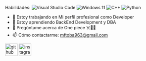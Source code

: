                                                                                                                   
Habilidades: ![Visual Studio Code](https://img.shields.io/badge/Visual%20Studio%20Code-0078d7.svg?style=for-the-badge&logo=visual-studio-code&logoColor=white) ![Windows 11](https://img.shields.io/badge/Windows%2011-%230079d5.svg?style=for-the-badge&logo=Windows%2011&logoColor=white)  ![C++](https://img.shields.io/badge/c++-%2300599C.svg?style=for-the-badge&logo=c%2B%2B&logoColor=white) ![Python](https://img.shields.io/badge/python-3670A0?style=for-the-badge&logo=python&logoColor=ffdd54)


- 🔭 Estoy trabajando en Mi perfil profesional como Developer 
- 🌱 Estoy aprendiendo BackEnd Development y DBA 
- 💬 Pregúntame acerca de One piece ☠️👒🍈
- 📫 Cómo contactarme: mftoba963@gmail.com 




[<img src='https://cdn.jsdelivr.net/npm/simple-icons@3.0.1/icons/github.svg' alt='github' height='40'>](https://github.com/pipQuasar)  [<img src='https://cdn.jsdelivr.net/npm/simple-icons@3.0.1/icons/instagram.svg' alt='instagram' height='40'>](https://www.instagram.com/toba.itss/)
